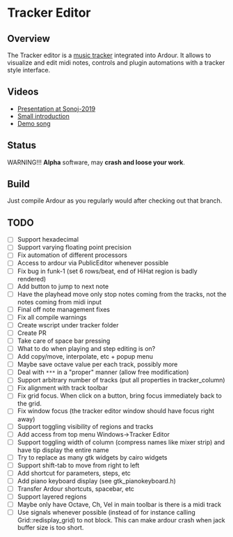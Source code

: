 # Tracker Editor

## Overview

The Tracker editor is a [music tracker](https://en.wikipedia.org/wiki/Music_tracker)
integrated into Ardour. It allows to visualize and edit midi notes, controls and
plugin automations with a tracker style interface.

## Videos

- [Presentation at Sonoj-2019](https://media.ccc.de/v/sonoj2019-1909-tracker-pianoroll) 
- [Small introduction](https://lbry.tv/@ngeiswei:d/Tracker-inside-Ardour:9)
- [Demo song](https://lbry.tv/@ngeiswei:d/Tracker-in-Ardour.-Song-demo,-blend-of-audio-and-midi-tracks:e)

## Status

WARNING!!! **Alpha** software, may **crash and loose your work**.

## Build

Just compile Ardour as you regularly would after checking out that branch.

## TODO

- [ ] Support hexadecimal
- [ ] Support varying floating point precision
- [ ] Fix automation of different processors
- [ ] Access to ardour via PublicEditor whenever possible
- [ ] Fix bug in funk-1 (set 6 rows/beat, end of HiHat region is badly
      rendered)
- [ ] Add button to jump to next note
- [ ] Have the playhead move only stop notes coming from the tracks, not the
      notes coming from midi input
- [ ] Final off note management fixes
- [ ] Fix all compile warnings
- [ ] Create wscript under tracker folder
- [ ] Create PR
- [ ] Take care of space bar pressing
- [ ] What to do when playing and step editing is on?
- [ ] Add copy/move, interpolate, etc + popup menu
- [ ] Maybe save octave value per each track, possibly more
- [ ] Deal with `***` in a "proper" manner (allow free modification)
- [ ] Support arbitrary number of tracks (put all properties in tracker_column)
- [ ] Fix alignment with track toolbar
- [ ] Fix grid focus. When click on a button, bring focus immediately back to
      the grid.
- [ ] Fix window focus (the tracker editor window should have focus right away)
- [ ] Support toggling visibility of regions and tracks
- [ ] Add access from top menu Windows->Tracker Editor
- [ ] Support toggling width of column (compress names like mixer strip) and
      have tip display the entire name
- [ ] Try to replace as many gtk widgets by cairo widgets
- [ ] Support shift-tab to move from right to left
- [ ] Add shortcut for parameters, steps, etc
- [ ] Add piano keyboard display (see gtk_pianokeyboard.h)
- [ ] Transfer Ardour shortcuts, spacebar, etc
- [ ] Support layered regions
- [ ] Maybe only have Octave, Ch, Vel in main toolbar is there is a midi track
- [ ] Use signals whenever possible (instead of for instance calling
      Grid::redisplay_grid) to not block. This can make ardour crash when jack
      buffer size is too short.
